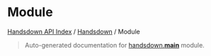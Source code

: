 # Module

[Handsdown API Index](../README.md#handsdown-api-index) /
[Handsdown](./index.md#handsdown) /
Module

> Auto-generated documentation for [handsdown.__main__](https://github.com/vemel/handsdown/blob/main/handsdown/__main__.py) module.
